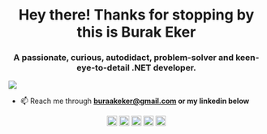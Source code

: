 <h1 align="center">Hey there! Thanks for stopping by this is Burak Eker</h1>
<h3 align="center">A passionate, curious, autodidact, problem-solver and keen-eye-to-detail .NET developer.</h3>

![](https://en85d1e3d8hs7xq.m.pipedream.net)

- 📫 Reach me through **buraakeker@gmail.com or my linkedin below**

<!--<p align="center"> <img src="https://github-readme-stats.vercel.app/api?username=mburakeker&show_icons=true" alt="mburakeker" /> </p>-->

<p align="center">
<a href="https://linkedin.com/in/mburakeker/" target="blank"><img align="center" src="https://cdn.jsdelivr.net/npm/simple-icons@3.0.1/icons/linkedin.svg" alt="/in/mburakeker/" height="20" width="20" /></a>
<a href="https://stackoverflow.com/users/5523378/burak-eker" target="blank"><img align="center" src="https://cdn.jsdelivr.net/npm/simple-icons@3.0.1/icons/stackoverflow.svg" alt="/users/5523378/burak-eker" height="20" width="20" /></a>
<a href="https://www.npmjs.com/~mburakeker" target="blank"><img align="center" src="https://cdn.jsdelivr.net/npm/simple-icons@3.0.1/icons/npm.svg" alt="mburakeker" height="20" width="20" /></a>
<a href="https://www.researchgate.net/profile/M_Burak_Eker" target="blank"><img align="center" src="https://cdn.jsdelivr.net/npm/simple-icons@3.0.1/icons/researchgate.svg" alt="/profile/M_Burak_Eker" height="20" width="20" /></a>
  <a href="https://www.hackerrank.com/burakeker" target="blank"><img align="center" src="https://cdn.jsdelivr.net/npm/simple-icons@3.0.1/icons/hackerrank.svg" alt="/burakeker" height="20" width="20" /></a>
</p>
